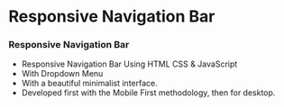 # Responsive Navigation Bar
### Responsive Navigation Bar

- Responsive Navigation Bar Using HTML CSS & JavaScript
- With Dropdown  Menu
- With a beautiful minimalist interface.
- Developed first with the Mobile First methodology, then for desktop.


